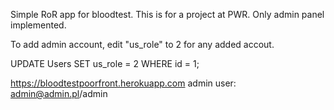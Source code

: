Simple RoR app for bloodtest. This is for a project at PWR. Only admin panel implemented.

To add admin account, edit "us_role" to 2 for any added accout.

UPDATE Users SET us_role = 2 WHERE id = 1;

https://bloodtestpoorfront.herokuapp.com
admin user: admin@admin.pl/admin
